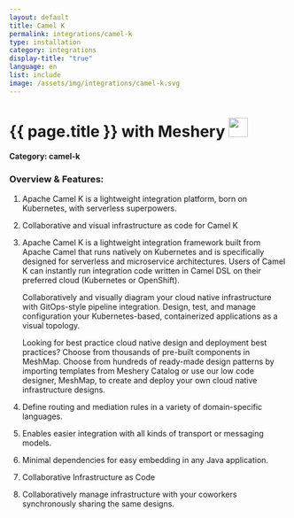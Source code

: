 ```yaml
---
layout: default
title: Camel K
permalink: integrations/camel-k
type: installation
category: integrations
display-title: "true"
language: en
list: include
image: /assets/img/integrations/camel-k.svg
---
```


<h1>{{ page.title }} with Meshery <img src="{{ page.image }}" style="width: 35px; height: 35px;" /></h1>


#### Category: camel-k

### Overview & Features:
1. Apache Camel K is a lightweight integration platform, born on Kubernetes, with serverless superpowers.

2. Collaborative and visual infrastructure as code for Camel K

4. Apache Camel K is a lightweight integration framework built from Apache Camel that runs natively on Kubernetes and is specifically designed for serverless and microservice architectures.
Users of Camel K can instantly run integration code written in Camel DSL on their preferred cloud (Kubernetes or OpenShift).


    Collaboratively and visually diagram your cloud native infrastructure with GitOps-style pipeline integration. Design, test, and manage configuration your Kubernetes-based, containerized applications as a visual topology.



    Looking for best practice cloud native design and deployment best practices? Choose from thousands of pre-built components in MeshMap. Choose from hundreds of ready-made design patterns by importing templates from Meshery Catalog or use our low code designer, MeshMap, to create and deploy your own cloud native infrastructure designs.



5. Define routing and mediation rules in a variety of domain-specific languages.

6. Enables easier integration with all kinds of transport or messaging models.

7. Minimal dependencies for easy embedding in any Java application.

8. Collaborative Infrastructure as Code

9. Collaboratively manage infrastructure with your coworkers synchronously sharing the same designs.

